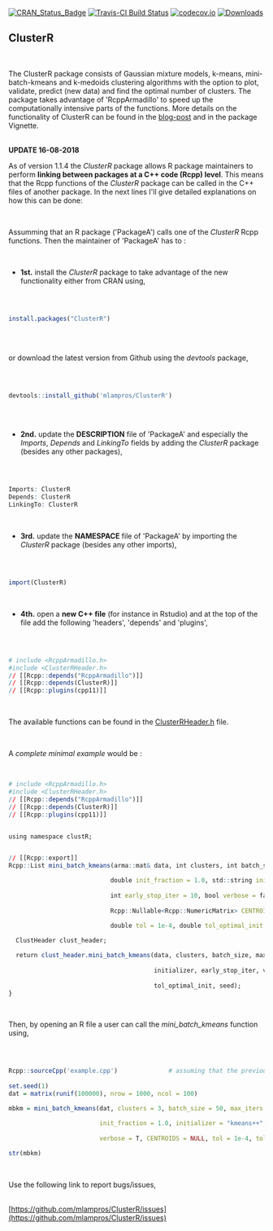 [![CRAN_Status_Badge](http://www.r-pkg.org/badges/version/ClusterR)](http://cran.r-project.org/package=ClusterR)
[![Travis-CI Build Status](https://travis-ci.org/mlampros/ClusterR.svg?branch=master)](https://travis-ci.org/mlampros/ClusterR)
[![codecov.io](https://codecov.io/github/mlampros/ClusterR/coverage.svg?branch=master)](https://codecov.io/github/mlampros/ClusterR?branch=master)
[![Downloads](http://cranlogs.r-pkg.org/badges/grand-total/ClusterR?color=blue)](http://www.r-pkg.org/pkg/ClusterR)


## ClusterR
<br>

The ClusterR package consists of Gaussian mixture models, k-means, mini-batch-kmeans and k-medoids clustering algorithms with the option to plot, validate, predict (new data) and find the optimal number of clusters. The package takes advantage of 'RcppArmadillo' to speed up the computationally intensive parts of the functions. More details on the functionality of ClusterR can be found in the [blog-post](http://mlampros.github.io/2016/09/12/clusterR_package/) and in the package Vignette.
<br><br>

**UPDATE 16-08-2018**


As of version 1.1.4 the *ClusterR* package allows R package maintainers to perform **linking between packages at a C++ code (Rcpp) level**. This means that the Rcpp functions of the *ClusterR* package can be called in the C++ files of another package. In the next lines I'll give detailed explanations on how this can be done:

<br>

Assumming that an R package ('PackageA') calls one of the *ClusterR* Rcpp functions. Then the maintainer of 'PackageA' has to :

<br>

* **1st.** install the *ClusterR* package to take advantage of the new functionality either from CRAN using,

<br>


```R

install.packages("ClusterR")
 

```

<br>

or download the latest version from Github using the *devtools* package,

<br>

```R

devtools::install_github('mlampros/ClusterR')
 

```

<br>

* **2nd.** update the **DESCRIPTION** file of 'PackageA' and especially the *Imports*, *Depends* and *LinkingTo* fields by adding the *ClusterR* package (besides any other packages),

<br>

```R

Imports: ClusterR
Depends: ClusterR
LinkingTo: ClusterR


```

<br>

* **3rd.** update the **NAMESPACE** file of 'PackageA' by importing the *ClusterR* package (besides any other imports),

<br>

```R

import(ClusterR)


```

<br>

* **4th.** open a **new C++ file** (for instance in Rstudio) and at the top of the file add the following 'headers', 'depends' and 'plugins',

<br>

```R

# include <RcppArmadillo.h>
#include <ClusterRHeader.h>
// [[Rcpp::depends("RcppArmadillo")]]
// [[Rcpp::depends(ClusterR)]]
// [[Rcpp::plugins(cpp11)]]


```
<br>

The available functions can be found in the [ClusterRHeader.h](https://github.com/mlampros/ClusterR/blob/master/inst/include/ClusterRHeader.h) file.

<br>

A *complete minimal example* would be :

<br>

```R
# include <RcppArmadillo.h>
#include <ClusterRHeader.h>
// [[Rcpp::depends("RcppArmadillo")]]
// [[Rcpp::depends(ClusterR)]]
// [[Rcpp::plugins(cpp11)]]


using namespace clustR;


// [[Rcpp::export]]
Rcpp::List mini_batch_kmeans(arma::mat& data, int clusters, int batch_size, int max_iters, int num_init = 1, 

                            double init_fraction = 1.0, std::string initializer = "kmeans++",
                            
                            int early_stop_iter = 10, bool verbose = false, 
                            
                            Rcpp::Nullable<Rcpp::NumericMatrix> CENTROIDS = R_NilValue, 
                            
                            double tol = 1e-4, double tol_optimal_init = 0.5, int seed = 1) {

  ClustHeader clust_header;

  return clust_header.mini_batch_kmeans(data, clusters, batch_size, max_iters, num_init, init_fraction, 
  
                                        initializer, early_stop_iter, verbose, CENTROIDS, tol, 
                                        
                                        tol_optimal_init, seed);
}


```

<br>

Then, by opening an R file a user can call the *mini_batch_kmeans* function using,

<br>

```R

Rcpp::sourceCpp('example.cpp')              # assuming that the previous Rcpp code is included in 'example.cpp' 
             
set.seed(1)
dat = matrix(runif(100000), nrow = 1000, ncol = 100)

mbkm = mini_batch_kmeans(dat, clusters = 3, batch_size = 50, max_iters = 100, num_init = 2, 

                         init_fraction = 1.0, initializer = "kmeans++", early_stop_iter = 10, 
                         
                         verbose = T, CENTROIDS = NULL, tol = 1e-4, tol_optimal_init = 0.5, seed = 1)
                         
str(mbkm)


```

<br>


Use the following link to report bugs/issues,
<br><br>

[https://github.com/mlampros/ClusterR/issues](https://github.com/mlampros/ClusterR/issues)

<br>

